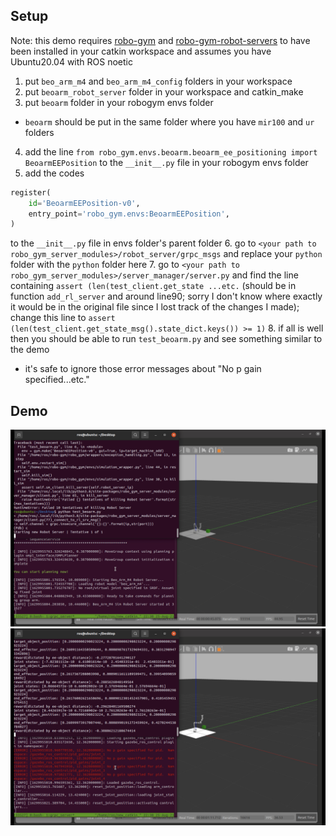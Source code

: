 ## Setup
Note: this demo requires [robo-gym](https://github.com/jr-robotics/robo-gym) and [robo-gym-robot-servers](https://github.com/jr-robotics/robo-gym-robot-servers) to have been installed in your catkin workspace and assumes you have Ubuntu20.04 with ROS noetic
1. put `beo_arm_m4` and `beo_arm_m4_config` folders in your workspace
2. put `beoarm_robot_server` folder in your workspace and catkin_make
3. put `beoarm` folder in your robogym envs folder
  - `beoarm` should be put in the same folder where you have `mir100` and `ur` folders
4. add the line `from robo_gym.envs.beoarm.beoarm_ee_positioning import BeoarmEEPosition` to the `__init__.py` file in your robogym envs folder
5. add the codes
```python
register(
    id='BeoarmEEPosition-v0',
    entry_point='robo_gym.envs:BeoarmEEPosition',
)
```
to the `__init__.py` file in envs folder's parent folder
6. go to `<your path to robo_gym_server_modules>/robot_server/grpc_msgs` and replace your `python` folder with the `python` folder here
7. go to `<your path to robo_gym_server_modules>/server_manager/server.py` and find the line containing `assert (len(test_client.get_state ...etc.` (should be in function `add_rl_server` and around line90; sorry I don't know where exactly it would be in the original file since I lost track of the changes I made); change this line to `assert (len(test_client.get_state_msg().state_dict.keys()) >= 1)`
8. if all is well then you should be able to run `test_beoarm.py` and see something similar to the demo
  - it's safe to ignore those error messages about "No p gain specified...etc."

## Demo
![start](screenshots/start.jpg)
![end](screenshots/end.jpg)
